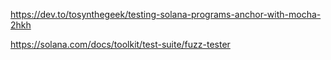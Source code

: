 https://dev.to/tosynthegeek/testing-solana-programs-anchor-with-mocha-2hkh

https://solana.com/docs/toolkit/test-suite/fuzz-tester

